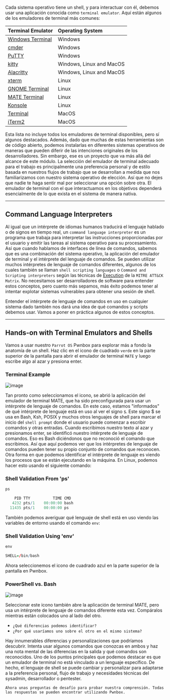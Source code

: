Cada sistema operativo tiene un shell, y para interactuar con él, debemos usar una aplicación conocida como `terminal emulator`. Aquí están algunos de los emuladores de terminal más comunes:

|**Terminal Emulator**|**Operating System**|
|:--|:--|
|[Windows Terminal](https://github.com/microsoft/terminal)|Windows|
|[cmder](https://cmder.app/)|Windows|
|[PuTTY](https://www.putty.org/)|Windows|
|[kitty](https://sw.kovidgoyal.net/kitty/)|Windows, Linux and MacOS|
|[Alacritty](https://github.com/alacritty/alacritty)|Windows, Linux and MacOS|
|[xterm](https://invisible-island.net/xterm/)|Linux|
|[GNOME Terminal](https://en.wikipedia.org/wiki/GNOME_Terminal)|Linux|
|[MATE Terminal](https://github.com/mate-desktop/mate-terminal)|Linux|
|[Konsole](https://konsole.kde.org/)|Linux|
|[Terminal](https://en.wikipedia.org/wiki/Terminal_(macOS))|MacOS|
|[iTerm2](https://iterm2.com/)|MacOS|

Esta lista no incluye todos los emuladores de terminal disponibles, pero sí algunos destacados. Además, dado que muchas de estas herramientas son de código abierto, podemos instalarlas en diferentes sistemas operativos de maneras que pueden diferir de las intenciones originales de los desarrolladores. Sin embargo, ese es un proyecto que va más allá del alcance de este módulo. La selección del emulador de terminal adecuado para el trabajo es principalmente una preferencia personal y de estilo basada en nuestros flujos de trabajo que se desarrollan a medida que nos familiarizamos con nuestro sistema operativo de elección. Así que no dejes que nadie te haga sentir mal por seleccionar una opción sobre otra. El emulador de terminal con el que interactuamos en los objetivos dependerá esencialmente de lo que exista en el sistema de manera nativa.

---
## Command Language Interpreters

Al igual que un intérprete de idiomas humanos traducirá el lenguaje hablado o de signos en tiempo real, un `command language interpreter` es un programa que trabaja para interpretar las instrucciones proporcionadas por el usuario y emitir las tareas al sistema operativo para su procesamiento. Así que cuando hablamos de interfaces de línea de comandos, sabemos que es una combinación del sistema operativo, la aplicación del emulador de terminal y el intérprete del lenguaje de comandos. Se pueden utilizar muchos intérpretes de lenguaje de comandos diferentes, algunos de los cuales también se llaman `shell scripting languages` o `Command and Scripting interpreters` según las técnicas de [Execution](https://attack.mitre.org/techniques/T1059/) de la `MITRE ATT&CK Matrix`. No necesitamos ser desarrolladores de software para entender estos conceptos, pero cuanto más sepamos, más éxito podemos tener al intentar explotar sistemas vulnerables para obtener una sesión de shell.

Entender el intérprete de lenguaje de comandos en uso en cualquier sistema dado también nos dará una idea de qué comandos y scripts debemos usar. Vamos a poner en práctica algunos de estos conceptos.

---
## Hands-on with Terminal Emulators and Shells

Vamos a usar nuestro `Parrot OS` Pwnbox para explorar más a fondo la anatomía de un shell. Haz clic en el icono de cuadrado `verde` en la parte superior de la pantalla para abrir el emulador de terminal `MATE` y luego escribe algo al azar y presiona enter.

### Terminal Example

![image](https://academy.hackthebox.com/storage/modules/115/green-square.png)

Tan pronto como seleccionamos el icono, se abrió la aplicación del emulador de terminal MATE, que ha sido preconfigurada para usar un intérprete de lenguaje de comandos. En este caso, estamos "informados" de qué intérprete de lenguaje está en uso al ver el signo `$`. Este signo $ se usa en Bash, Ksh, POSIX y muchos otros lenguajes de shell para marcar el inicio del `shell prompt` donde el usuario puede comenzar a escribir comandos y otras entradas. Cuando escribimos nuestro texto al azar y presionamos enter, se identificó nuestro intérprete de lenguaje de comandos. Eso es Bash diciéndonos que no reconoció el comando que escribimos. Así que aquí podemos ver que los intérpretes de lenguaje de comandos pueden tener su propio conjunto de comandos que reconocen. Otra forma en que podemos identificar el intérprete de lenguaje es viendo los procesos que se están ejecutando en la máquina. En Linux, podemos hacer esto usando el siguiente comando:

### Shell Validation From 'ps'

```r
ps

    PID TTY          TIME CMD
   4232 pts/1    00:00:00 bash
  11435 pts/1    00:00:00 ps
```

También podemos averiguar qué lenguaje de shell está en uso viendo las variables de entorno usando el comando `env`:

### Shell Validation Using 'env'

```r
env

SHELL=/bin/bash
```

Ahora seleccionemos el icono de cuadrado azul en la parte superior de la pantalla en Pwnbox.

### PowerShell vs. Bash

![image](https://academy.hackthebox.com/storage/modules/115/blue-box.png)

Seleccionar este icono también abre la aplicación de terminal MATE, pero usa un intérprete de lenguaje de comandos diferente esta vez. Compáralos mientras están colocados uno al lado del otro.

- `¿Qué diferencias podemos identificar?`
- `¿Por qué usaríamos uno sobre el otro en el mismo sistema?`

Hay innumerables diferencias y personalizaciones que podríamos descubrir. Intenta usar algunos comandos que conozcas en ambos y haz una nota mental de las diferencias en la salida y qué comandos son reconocidos. Uno de los puntos principales que podemos destacar es que un emulador de terminal no está vinculado a un lenguaje específico. De hecho, el lenguaje de shell se puede cambiar y personalizar para adaptarse a la preferencia personal, flujo de trabajo y necesidades técnicas del sysadmin, desarrollador o pentester.

`Ahora unas preguntas de desafío para probar nuestra comprensión. Todas las respuestas se pueden encontrar utilizando Pwnbox.`